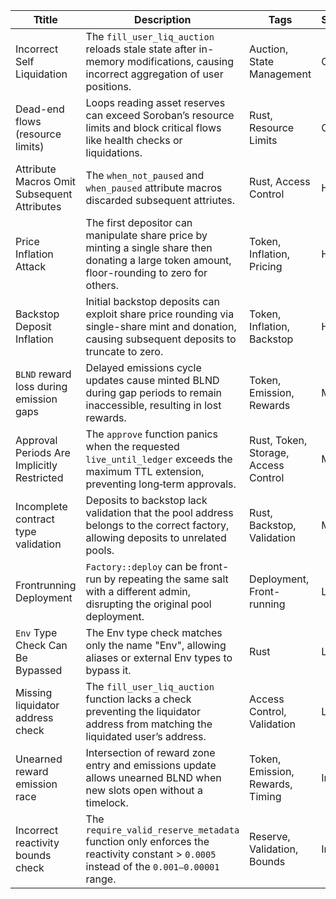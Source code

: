 | Ttitle | Description | Tags | Severity | Source | Project |
|--|--|--|--|--|--|
|Incorrect Self Liquidation|The `fill_user_liq_auction` reloads stale state after in-memory modifications, causing incorrect aggregation of user positions.|Auction, State Management|Critical|[Blend Capital Security Assessment](https://github.com/blend-capital/blend-contracts-v2/blob/main/audits/blend_capital_final.pdf)|[blend-contracts](https://github.com/blend-capital/blend-contracts/tree/403545654381e4b5b188e8a185da5b11ecbdeb46)|
|Dead-end flows (resource limits)|Loops reading asset reserves can exceed Soroban’s resource limits and block critical flows like health checks or liquidations.|Rust, Resource Limits|Critical|[Security assessment report](https://github.com/blend-capital/blend-contracts-v2/blob/main/audits/BlendCertoraReport.pdf)|[blend-contracts](https://github.com/blend-capital/blend-contracts/tree/5a64f8b9a8472b232f9fefe861b2638993b894c8)|
|Attribute Macros Omit Subsequent Attributes|The `when_not_paused` and `when_paused` attribute macros discarded subsequent attriutes.|Rust, Access Control|High|[stellar-contract-library-0.1.0-audit](https://blog.openzeppelin.com/stellar-contracts-library-0.1.0-audit)|[Stellar Contracts Library](https://github.com/OpenZeppelin/stellar-contracts/tree/01dbcb53d3992570dba5faf517a3d0502ebf1254)|
|Price Inflation Attack|The first depositor can manipulate share price by minting a single share then donating a large token amount, floor-rounding to zero for others.|Token, Inflation, Pricing|High|[Blend Capital Security Assessment](https://github.com/blend-capital/blend-contracts-v2/blob/main/audits/blend_capital_final.pdf)|[blend-contracts](https://github.com/blend-capital/blend-contracts/tree/403545654381e4b5b188e8a185da5b11ecbdeb46)|
|Backstop Deposit Inflation|Initial backstop deposits can exploit share price rounding via single-share mint and donation, causing subsequent deposits to truncate to zero.|Token, Inflation, Backstop|High|[Blend Capital Security Assessment](https://github.com/blend-capital/blend-contracts-v2/blob/main/audits/blend_capital_final.pdf)|[blend-contracts](https://github.com/blend-capital/blend-contracts/tree/403545654381e4b5b188e8a185da5b11ecbdeb46)|
|`BLND` reward loss during emission gaps|Delayed emissions cycle updates cause minted BLND during gap periods to remain inaccessible, resulting in lost rewards.|Token, Emission, Rewards|Meduim|[Security assessment report](https://github.com/blend-capital/blend-contracts-v2/blob/main/audits/BlendCertoraReport.pdf)|[blend-contracts](https://github.com/blend-capital/blend-contracts/tree/5a64f8b9a8472b232f9fefe861b2638993b894c8)|
|Approval Periods Are Implicitly Restricted| The `approve` function panics when the requested `live_until_ledger` exceeds the maximum TTL extension, preventing long‐term approvals.|Rust, Token, Storage, Access Control|Medium|[stellar-contract-library-0.1.0-audit](https://blog.openzeppelin.com/stellar-contracts-library-0.1.0-audit)|[Stellar Contracts Library](https://github.com/OpenZeppelin/stellar-contracts/tree/01dbcb53d3992570dba5faf517a3d0502ebf1254)|
|Incomplete contract type validation|Deposits to backstop lack validation that the pool address belongs to the correct factory, allowing deposits to unrelated pools.|Rust, Backstop, Validation|Medium|[stellar-contract-library-0.1.0-audit](https://blog.openzeppelin.com/stellar-contracts-library-0.1.0-audit)|[Stellar Contracts Library](https://github.com/OpenZeppelin/stellar-contracts/tree/01dbcb53d3992570dba5faf517a3d0502ebf1254)|
|Frontrunning Deployment|`Factory::deploy` can be front-run by repeating the same salt with a different admin, disrupting the original pool deployment.|Deployment, Front-running|Low|[Blend Capital Security Assessment](https://github.com/blend-capital/blend-contracts-v2/blob/main/audits/blend_capital_final.pdf)|[blend-contracts](https://github.com/blend-capital/blend-contracts/tree/403545654381e4b5b188e8a185da5b11ecbdeb46)|
|`Env` Type Check Can Be Bypassed|The Env type check matches only the name "Env", allowing aliases or external Env types to bypass it.|Rust|Low|[stellar-contract-library-0.1.0-audit](https://blog.openzeppelin.com/stellar-contracts-library-0.1.0-audit)|[Stellar Contracts Library](https://github.com/OpenZeppelin/stellar-contracts/tree/01dbcb53d3992570dba5faf517a3d0502ebf1254)|
|Missing liquidator address check|The `fill_user_liq_auction` function lacks a check preventing the liquidator address from matching the liquidated user’s address.|Access Control, Validation|Low|[stellar-contract-library-0.1.0-audit](https://blog.openzeppelin.com/stellar-contracts-library-0.1.0-audit)|[Stellar Contracts Library](https://github.com/OpenZeppelin/stellar-contracts/tree/01dbcb53d3992570dba5faf517a3d0502ebf1254)|
|Unearned reward emission race|Intersection of reward zone entry and emissions update allows unearned BLND when new slots open without a timelock.|Token, Emission, Rewards, Timing|Info|[stellar-contract-library-0.1.0-audit](https://blog.openzeppelin.com/stellar-contracts-library-0.1.0-audit)|[Stellar Contracts Library](https://github.com/OpenZeppelin/stellar-contracts/tree/01dbcb53d3992570dba5faf517a3d0502ebf1254)|
|Incorrect reactivity bounds check|The `require_valid_reserve_metadata` function only enforces the reactivity constant > `0.0005` instead of the `0.001–0.00001` range.|Reserve, Validation, Bounds|Info|[stellar-contract-library-0.1.0-audit](https://blog.openzeppelin.com/stellar-contracts-library-0.1.0-audit)|[Stellar Contracts Library](https://github.com/OpenZeppelin/stellar-contracts/tree/01dbcb53d3992570dba5faf517a3d0502ebf1254)|
